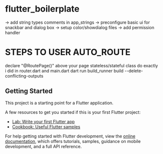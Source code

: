 # flutter_boilerplate
-> add string types comments in app_strings
-> preconfigure basic ui for snackbar and dialog box 
-> setup color/showdialog files
-> add permission handler


# STEPS TO USER AUTO_ROUTE
declare "@RoutePage()" above your page stateless/stateful class
do exactly i did in router.dart and main.dart
dart run build_runner build --delete-conflicting-outputs



## Getting Started 

This project is a starting point for a Flutter application.

A few resources to get you started if this is your first Flutter project:

- [Lab: Write your first Flutter app](https://docs.flutter.dev/get-started/codelab)
- [Cookbook: Useful Flutter samples](https://docs.flutter.dev/cookbook)

For help getting started with Flutter development, view the
[online documentation](https://docs.flutter.dev/), which offers tutorials,
samples, guidance on mobile development, and a full API reference.
